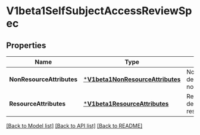 # V1beta1SelfSubjectAccessReviewSpec

## Properties
Name | Type | Description | Notes
------------ | ------------- | ------------- | -------------
**NonResourceAttributes** | [***V1beta1NonResourceAttributes**](v1beta1.NonResourceAttributes.md) | NonResourceAttributes describes information for a non-resource access request | [optional] [default to null]
**ResourceAttributes** | [***V1beta1ResourceAttributes**](v1beta1.ResourceAttributes.md) | ResourceAuthorizationAttributes describes information for a resource access request | [optional] [default to null]

[[Back to Model list]](../README.md#documentation-for-models) [[Back to API list]](../README.md#documentation-for-api-endpoints) [[Back to README]](../README.md)


